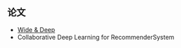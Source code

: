## 论文
- [Wide & Deep](https://dl.acm.org/doi/pdf/10.1145/2988450.2988454)
- Collaborative Deep Learning for RecommenderSystem
